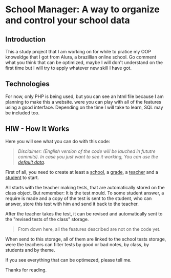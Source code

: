 # School Manager: A way to organize and control your school data

##  Introduction

This a study project that I am working on for while to 
pratice my OOP knoweldge that I got from Alura,
a brazillian online school.
Go comment what you think that can be optimized, maybe I will don't
understand on the first time but I will try to apply whatever new skill I have got.


## Technologies

For now, only PHP is being used, but you can see an html file because
I am planning to make this a website. were you can play with all of the features using
a good interface. Depending on the time I will take to learn, SQL may be included too.


## HIW - How It Works

Here you will see what you can do with this code:
> _Disclaimer: (English version of the code will be lauched in fututre commits)._
> _In case you just want to see it working, You can use the [default data]()._

First of all, you need to create at least a [school](./School), a [grade](./Grade), a [teacher](./Teacher) and a [student](./Student)
to start.

All starts with the teacher making tests, that are automatically stored on the class object.
But remember: It is the test mould. To some student answer, a require is made and a copy of the test is sent
to the student, who can answer, store this test with him and send it back to the teacher.

After the teacher takes the test, it can be revised and automatically sent to the "revised tests of the class" storage.

> From down here, all the features described are not on the code yet.

When send to this storage, all of them are linked to the school tests storage, were the teachers can
filter tests by good or bad notes, by class, by students and by theme.


If you see everything that can be optimezed, please tell me.

Thanks for reading.



